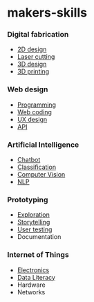 # makers-skills

### Digital fabrication
- [2D design](/makers-skills/2d-design)
- [Laser cutting](/makers-skills/laser-cutting)
- [3D design](/makers-skills/3d-design)
- [3D printing](/makers-skills/3d-printing)

### Web design
- [Programming](/makers-skills/programming)
- [Web coding](/makers-skills/web-coding)
- [UX design](/makers-skills/ux-design)
- [API](/makers-skills/api)

### Artificial Intelligence
- [Chatbot](/makers-skills/chatbot)
- [Classification](/makers-skills/classification)
- [Computer Vision](/makers-skills/computer-vision)
- [NLP](/makers-skills/nlp)

### Prototyping
- [Exploration](/makers-skills/exploration)
- [Storytelling](/makers-skills/storytelling)
- [User testing](/makers-skills/user-testing)
- Documentation

### Internet of Things
- [Electronics](/makers-skills/electronics)
- [Data Literacy](/makers-skills/data-literacy)
- Hardware
- Networks